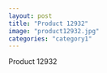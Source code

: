 ```yaml
---
layout: post
title: "Product 12932"
image: "product12932.jpg"
categories: "category1"
---
```

Product 12932
